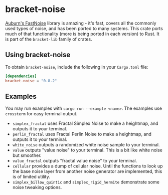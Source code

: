 # bracket-noise

[Auburn's FastNoise](https://github.com/Auburns/FastNoise) library is amazing - it's fast, covers all the commonly used types of noise, and has been ported to many systems. This crate ports much of that functionality (more is being ported in each version) to Rust. It is part of the `bracket-lib` family of crates.

## Using bracket-noise

To obtain `bracket-noise`, include the following in your `Cargo.toml` file:

```toml
[dependencies]
bracket-noise = "0.8.2"
```

## Examples

You may run examples with `cargo run --example <name>`. The examples use `crossterm` for easy terminal output.

* `simplex_fractal` uses Fractal Simplex Noise to make a heightmap, and outputs it to your terminal.
* `perlin_fractal` uses Fractal Perlin Noise to make a heightmap, and outputs it to your terminal.
* `white_noise` outputs a randomized white noise sample to your terminal.
* `value` outputs "value noise" to your terminal. This is a bit like white noise but smoother.
* `value_fractal` outputs "fractal value noise" to your terminal.
* `cellular` provides a dump of cellular noise. Until the functions to look up the base noise layer from another noise generator are implemented, this is of limited utility.
* `simplex_billow_quintic` and `simplex_rigid_hermite` demonstrate some noise tweaking options.
